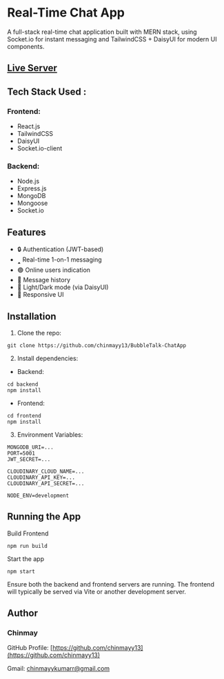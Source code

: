 # Real-Time Chat App
A full-stack real-time chat application built with MERN stack, using Socket.io for instant messaging and TailwindCSS + DaisyUI for modern UI components.

## [Live Server](https://bubbletalk-chatapp-6.onrender.com/)

## Tech Stack Used : 
### Frontend: 
- React.js
- TailwindCSS
- DaisyUI
- Socket.io-client

### Backend:
- Node.js
- Express.js
- MongoDB
- Mongoose
- Socket.io


## Features
- 🔒 Authentication (JWT-based)
- 🢑 Real-time 1-on-1 messaging
- 🟢 Online users indication
- 💬 Message history
- 🌙 Light/Dark mode (via DaisyUI)
- 📱 Responsive UI

## Installation

1. Clone the repo:
```
git clone https://github.com/chinmayy13/BubbleTalk-ChatApp
```

2. Install dependencies:
- Backend:
```
cd backend
npm install
```
- Frontend:
```
cd frontend
npm install
```

3. Environment Variables:
```
MONGODB_URI=...
PORT=5001
JWT_SECRET=...

CLOUDINARY_CLOUD_NAME=...
CLOUDINARY_API_KEY=...
CLOUDINARY_API_SECRET=...

NODE_ENV=development
```

## Running the App
Build Frontend
```
npm run build
```
 Start the app
```
npm start
```
Ensure both the backend and frontend servers are running. The frontend will typically be served via Vite or another development server.

## Author 
### Chinmay
GitHub Profile: [https://github.com/chinmayy13](https://github.com/chinmayy13)

Gmail: chinmayykumarr@gmail.com
